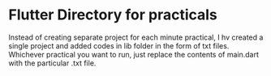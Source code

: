 # Flutter Directory for practicals

Instead of creating separate project for each minute practical, I hv created a single project
and added codes in lib folder in the form of txt files. Whichever practical you want to run, just replace the contents
of main.dart with the particular .txt file. 

